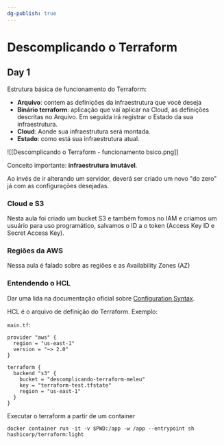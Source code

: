 ```yaml
---
dg-publish: true
---
```

# Descomplicando o Terraform

## Day 1

Estrutura básica de funcionamento do Terraform:

- **Arquivo**: contem as definições da infraestrutura que você deseja
- **Binário terraform**: aplicação que vai aplicar na Cloud, as definições descritas no Arquivo. Em seguida irá registrar o Estado da sua infraestrutura.
- **Cloud**: Aonde sua infraestrutura será montada.
- **Estado**: como está sua infraestrutura atual.

![[Descomplicando o Terraform - funcionamento bsico.png]]

Conceito importante: **infraestrutura imutável**.

Ao invés de ir alterando um servidor, deverá ser criado um novo "do zero" já com as configurações desejadas.

### Cloud e S3

Nesta aula foi criado um bucket S3 e também fomos no IAM e criamos um usuário para uso programático, salvamos o ID a o token (Access Key ID e Secret Access Key).


### Regiões da AWS

Nessa aula é falado sobre as regiões e as Availability Zones (AZ)


### Entendendo o HCL

Dar uma lida na documentação oficial sobre [Configuration Syntax](https://developer.hashicorp.com/terraform/language/syntax/configuration).

HCL é o arquivo de definição do Terraform. Exemplo:

`main.tf`:
```hcl
provider "aws" {
  region = "us-east-1"
  version = "~> 2.0"
}

terraform {
  backend "s3" {
    bucket = "descomplicando-terraform-meleu"
    key = "terraform-test.tfstate"
    region = "us-east-1"
  }
}
```

Executar o terraform a partir de um container
```shell
docker container run -it -v $PWD:/app -w /app --entrypoint sh hashicorp/terraform:light
```

